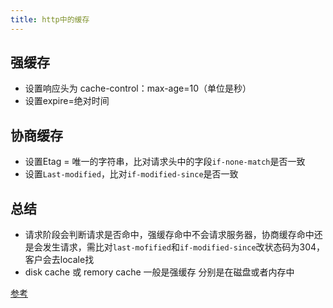 ```yaml
---
title: http中的缓存
---
```

## 强缓存
+ 设置响应头为 cache-control：max-age=10（单位是秒）
+ 设置expire=绝对时间

## 协商缓存
+ 设置Etag = 唯一的字符串，比对请求头中的字段`if-none-match`是否一致 
+ 设置`Last-modified`，比对`if-modified-since`是否一致

## 总结
+ 请求阶段会判断请求是否命中，强缓存命中不会请求服务器，协商缓存命中还是会发生请求，需比对`last-mofified`和`if-modified-since`改状态码为304，客户会去locale找
+ disk cache 或 remory cache 一般是强缓存 分别是在磁盘或者内存中


[参考](https://blog.csdn.net/yehuozhili/article/details/103268433)